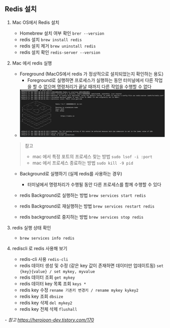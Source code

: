 ## Redis 설치
1. Mac OS에서 Redis 설치
    - Homebrew 설치 여부 확인 ```brer --version ```
    - redis 설치 ```brew install redis ```
    - redis 설치 제거 ```brew uninstall redis ```
    - redis 설치 확인 ```redis-server --version ```

2. Mac 에서 redis 실행
    - Foreground (MacOS에서 redis 가 정상적으로 설치되었는지 확인하는 용도)
        - Foreground로 실행하면 프로세스가 실행하는 동안 터미널에서 다른 작업을 할 수 없으며 명령처리가 끝날 때까지 다른 작업을 수행할 수 없다 
    - ![](2024-11-25-12-10-43.png)
    > 참고 
    > - mac 에서 특정 포트의 프로세스 찾는 방법 ```sudo lsof -i :port```
    > - mac 에서 프로세스 종료하는 방법 ```sudo kill -9 pid```

    - Background로 실행하기 (실제 redis를 사용하는 경우)
        - 터미널에서 명령처리가 수행될 동안 다른 프로세스를 함께 수행할 수 있다
    
    - redis Background로 실행하는 방법 ```brew services start redis```
    - redis Background로 재실행하는 방법 ```brew services restart redis```
    - redis background로 중지하는 방법 ```brew services stop redis```

3. redis 실행 상태 확인
    - ```brew services info redis```

4. rediscli 로 redis 사용해 보기
    - redis-cli 사용 ```redis-cli```
    - redis 데이터 생성 및 수정 (같은 key 값이 존재하면 데이터만 업데이트됨)
       ```set {key}{value} / set mykey, myvalue```
    - redis 데이터 조회 ```get mykey```
    - redis 데이터 key 목록 조회 ```keys *```
    - redis key 수정 ```rename 기존키 변경키 / rename mykey kykey2```
    - redis key 조회 ```dbsize```
    - redis key 삭제 ```del mykey2```
    - redis key 전체 삭제 ```flushall```

*- 참고*
*https://herojoon-dev.tistory.com/170*


